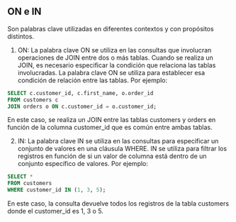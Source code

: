 ## ON e IN 

Son palabras clave utilizadas en diferentes contextos y con propósitos distintos.

1. ON: La palabra clave ON se utiliza en las consultas que involucran operaciones de JOIN entre dos o más tablas. Cuando se realiza un JOIN, es necesario especificar la condición que relaciona las tablas involucradas. La palabra clave ON se utiliza para establecer esa condición de relación entre las tablas. Por ejemplo:

```sql
SELECT c.customer_id, c.first_name, o.order_id
FROM customers c
JOIN orders o ON c.customer_id = o.customer_id;
```
En este caso, se realiza un JOIN entre las tablas customers y orders en función de la columna customer_id que es común entre ambas tablas.

2. IN: La palabra clave IN se utiliza en las consultas para especificar un conjunto de valores en una cláusula WHERE. IN se utiliza para filtrar los registros en función de si un valor de columna está dentro de un conjunto específico de valores. Por ejemplo:

```sql
SELECT *
FROM customers
WHERE customer_id IN (1, 3, 5);
```
En este caso, la consulta devuelve todos los registros de la tabla customers donde el customer_id es 1, 3 o 5.